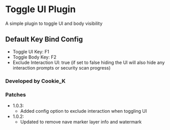 # Toggle UI Plugin

A simple plugin to toggle UI and body visibility 

## Default Key Bind Config
- Toggle UI Key: F1
- Toggle Body Key: F2
- Exclude Interaction UI: true (if set to false hiding the UI will also hide any interaction prompts or security scan progress)

### Developed by Cookie_K

### Patches 
- 1.0.3:
    - Added config option to exclude interaction when toggling UI
- 1.0.2: 
    - Updated to remove nave marker layer info and watermark



